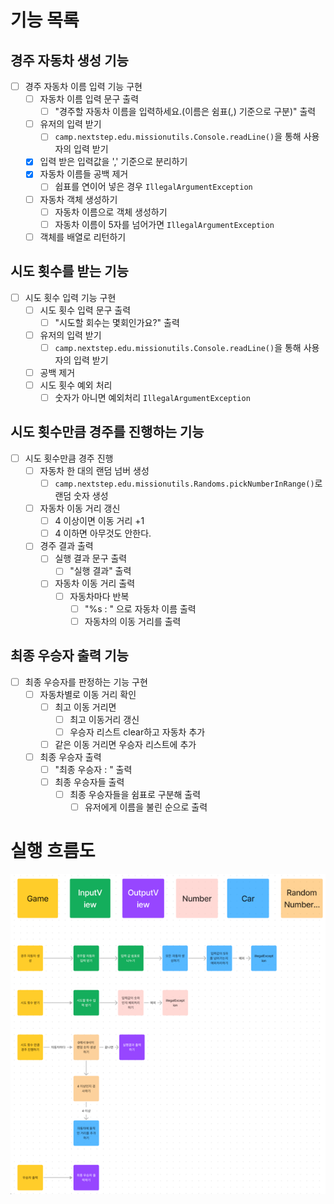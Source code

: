 # 기능 목록

## 경주 자동차 생성 기능
- [ ] 경주 자동차 이름 입력 기능 구현
  - [ ] 자동차 이름 입력 문구 출력
    - [ ] "경주할 자동차 이름을 입력하세요.(이름은 쉼표(,) 기준으로 구분)" 출력
  - [ ] 유저의 입력 받기
    - [ ] `camp.nextstep.edu.missionutils.Console.readLine()`을 통해 사용자의 입력 받기
  - [x] 입력 받은 입력값을 ',' 기준으로 분리하기
  - [x] 자동차 이름들 공백 제거
    - [ ] 쉽표를 연이어 넣은 경우 `IllegalArgumentException`
  - [ ] 자동차 객체 생성하기
    - [ ] 자동차 이름으로 객체 생성하기
    - [ ] 자동차 이름이 5자를 넘어가면 `IllegalArgumentException`
  - [ ] 객체를 배열로 리턴하기

## 시도 횟수를 받는 기능
- [ ] 시도 횟수 입력 기능 구현
  - [ ] 시도 횟수 입력 문구 출력
    - [ ] "시도할 회수는 몇회인가요?" 출력
  - [ ] 유저의 입력 받기
    - [ ] `camp.nextstep.edu.missionutils.Console.readLine()`을 통해 사용자의 입력 받기
  - [ ] 공백 제거
  - [ ] 시도 횟수 예외 처리
    - [ ] 숫자가 아니면 예외처리 `IllegalArgumentException`

## 시도 횟수만큼 경주를 진행하는 기능
- [ ] 시도 횟수만큼 경주 진행
  - [ ] 자동차 한 대의 랜덤 넘버 생성
    - [ ] `camp.nextstep.edu.missionutils.Randoms.pickNumberInRange()`로 랜덤 숫자 생성
  - [ ] 자동차 이동 거리 갱신
    - [ ] 4 이상이면 이동 거리 +1
    - [ ] 4 이하면 아무것도 안한다.
  - [ ] 경주 결과 출력
    - [ ] 실행 결과 문구 출력
      - [ ] "실행 결과" 출력
    - [ ] 자동차 이동 거리 출력
      - [ ] 자동차마다 반복
        - [ ] "%s : " 으로 자동차 이름 출력
        - [ ] 자동차의 이동 거리를 출력

## 최종 우승자 출력 기능
- [ ] 최종 우승자를 판정하는 기능 구현
  - [ ] 자동차별로 이동 거리 확인
    - [ ] 최고 이동 거리면 
      - [ ] 최고 이동거리 갱신
      - [ ] 우승자 리스트 clear하고 자동차 추가
    - [ ] 같은 이동 거리면 우승자 리스트에 추가
  - [ ] 최종 우승자 출력
    - [ ] "최종 우승자 : " 출력
    - [ ] 최종 우승자들 출력
      - [ ] 최종 우승자들을 쉼표로 구분해 출력
        - [ ] 유저에게 이름을 불린 순으로 출력

# 실행 흐름도

![img.png](flow.png)